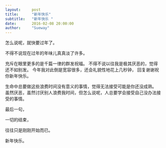 ```yaml
---
layout:     post
title:      "新年快乐"
subtitle:   "新年快乐 "
date:       2016-02-08 20:00:00
author:     "Sueway"
---
```


怎么说呢，就快要过年了。

不得不说现在过年的年味儿真真淡了许多。

充斥在眼里更多的是千篇一律的群发祝福。
不得不说以往我是极其厌恶的，觉得还不如别发。
今年我对此倒是宽容很多，还会礼貌性地花上几秒钟，
回复谢谢祝你新年快乐。

生命中总要做这些浪费时间没有意义的事情，觉得无法接受可能是你还没成熟。
虽然厌恶，虽然讨厌别人浪费我时间，但怎么说呢，人总要学会接受自己没办法接受的事情。

最后一句，

一切的结束，

往往只是刚刚开始而已。

新年快乐。

